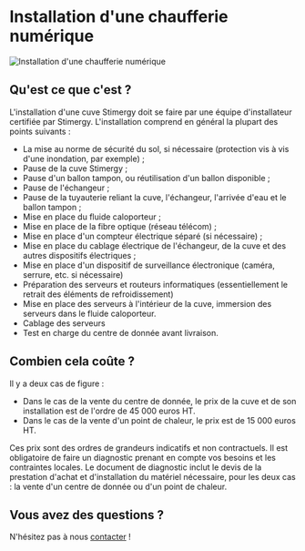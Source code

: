 Installation d'une chaufferie numérique
=======================================

![Installation d'une chaufferie numérique](img/services/installation.jpg)

Qu'est ce que c'est ?
---------------------

L'installation d'une cuve Stimergy doit se faire par une équipe d'installateur certifiée par Stimergy.
L'installation comprend en général la plupart des points suivants :

- La mise au norme de sécurité du sol, si nécessaire (protection vis à vis d'une inondation, par exemple) ;
- Pause de la cuve Stimergy ;
- Pause d'un ballon tampon, ou réutilisation d'un ballon disponible ;
- Pause de l'échangeur ;
- Pause de la tuyauterie reliant la cuve, l'échangeur, l'arrivée d'eau et le ballon tampon ;
- Mise en place du fluide caloporteur ;
- Mise en place de la fibre optique (réseau télécom) ;
- Mise en place d'un compteur électrique séparé (si nécessaire) ;
- Mise en place du cablage électrique de l'échangeur, de la cuve et des autres dispositifs électriques ;
- Mise en place d'un dispositif de surveillance électronique (caméra, serrure, etc. si nécessaire)
- Préparation des serveurs et routeurs informatiques (essentiellement le retrait des éléments de refroidissement)
- Mise en place des serveurs à l'intérieur de la cuve, immersion des serveurs dans le fluide caloporteur.
- Cablage des serveurs
- Test en charge du centre de donnée avant livraison.

Combien cela coûte ?
--------------------

Il y a deux cas de figure :

- Dans le cas de la vente du centre de donnée, le prix de la cuve et de son installation est de l'ordre de 45 000 euros HT.
- Dans le cas de la vente d'un point de chaleur, le prix est de 15 000 euros HT.

Ces prix sont des ordres de grandeurs indicatifs et non contractuels.
Il est obligatoire de faire un diagnostic prenant en compte vos besoins et
les contraintes locales. Le document de diagnostic inclut
le devis de la prestation d'achat et d'installation du matériel nécessaire,
pour les deux cas : la vente d'un centre de donnée ou d'un point de chaleur.


Vous avez des questions ?
-------------------------

N'hésitez pas à nous [contacter](./#contacts) !
